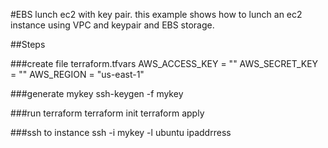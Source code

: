 #EBS lunch ec2 with key pair.
this example shows how to lunch an ec2 instance using VPC and keypair and EBS storage.

##Steps

###create file terraform.tfvars
AWS_ACCESS_KEY = ""
AWS_SECRET_KEY = ""
AWS_REGION = "us-east-1"

###generate mykey
ssh-keygen -f mykey


###run terraform
terraform init
terraform apply


###ssh to instance
ssh -i mykey -l ubuntu ipaddrress

